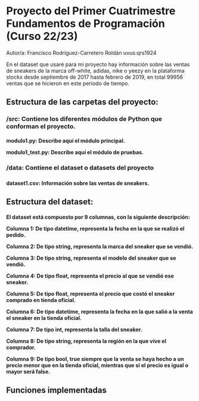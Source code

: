 # Proyecto del Primer Cuatrimestre Fundamentos de Programación (Curso 22/23)

Autor/a: Francisco Rodríguez-Carretero Roldán uvus:qrs1924

En el dataset que usaré para mi proyecto hay información sobre las ventas de sneakers de la marca off-white, adidas, nike o yeezy en la plataforma stockx desde septiembre de 2017 hasta febrero de 2019, en total 99956 ventas que se hicieron en este periodo de tiempo.

<h2>Estructura de las carpetas del proyecto:

<h3>/src: Contiene los diferentes módulos de Python que conforman el proyecto.


<h4>modulo1.py: Describe aquí el módulo principal.
  
modulo1_test.py: Describe aquí el módulo de pruebas.

<h3>/data: Contiene el dataset o datasets del proyecto<h3>
  
<h4>dataset1.csv: Información sobre las ventas de sneakers.
  
<h2>Estructura del dataset:

<h4>El dataset está compuesto por 9 columnas, con la siguiente descripción:


Columna 1: De tipo datetime, representa la fecha en la que se realizó el pedido.
  
Columna 2: De tipo string, representa la marca del sneaker que se vendió.
  
Columna 3: De tipo string, representa el modelo del sneaker que se vendió.
  
Columna 4: De tipo float, representa el precio al que se vendió ese sneaker.
  
Columna 5: De tipo float, representa el precio que costó el sneaker comprado en tienda oficial.
  
Columna 6: De tipo datetime, representa la fecha en la que salió a la venta el sneaker en la tienda oficial.
  
Columna 7: De tipo int, representa la talla del sneaker.
  
Columna 8: De tipo string, representa la región en la que vive el comprador.
  
Columna 9: De tipo bool, true siempre que la venta se haya hecho a un precio menor que en la tienda oficial, mientras que si el precio es igual o mayor será false.
  
<h2>Funciones implementadas